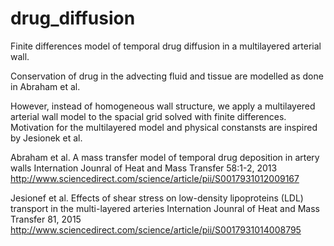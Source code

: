 # drug_diffusion
Finite differences model of temporal drug diffusion in a multilayered arterial wall.

Conservation of drug in the advecting fluid and tissue are modelled as done in Abraham et al.  

However, instead of homogeneous wall structure, we apply a multilayered arterial wall model to the spacial grid solved with finite differences. Motivation for the multilayered model and physical constansts are inspired by Jesionek et al.


Abraham et al.
A mass transfer model of temporal drug deposition in artery walls
Internation Jounral of Heat and Mass Transfer
58:1-2, 2013
http://www.sciencedirect.com/science/article/pii/S0017931012009167

Jesionef et al.
Effects of shear stress on low-density lipoproteins (LDL) transport in the multi-layered arteries
Internation Jounral of Heat and Mass Transfer
81, 2015
http://www.sciencedirect.com/science/article/pii/S0017931014008795
